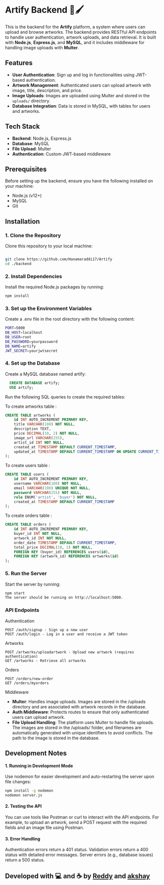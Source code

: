 # Artify Backend 🎨🖌️

This is the backend for the **Artify** platform, a system where users can upload and browse artworks. The backend provides RESTful API endpoints to handle user authentication, artwork uploads, and data retrieval. It is built with **Node.js**, **Express.js**, and **MySQL**, and it includes middleware for handling image uploads with **Multer**.

## Features

- **User Authentication**: Sign up and log in functionalities using JWT-based authentication.
- **Artwork Management**: Authenticated users can upload artwork with image, title, description, and price.
- **Image Uploads**: Images are uploaded using Multer and stored in the `uploads/` directory.
- **Database Integration**: Data is stored in MySQL, with tables for users and artworks.
  
## Tech Stack

- **Backend**: Node.js, Express.js
- **Database**: MySQL
- **File Upload**: Multer
- **Authentication**: Custom JWT-based middleware

## Prerequisites

Before setting up the backend, ensure you have the following installed on your machine:

- Node.js (v12+)
- MySQL
- Git

## Installation

### 1. Clone the Repository

Clone this repository to your local machine:

```bash

git clone https://github.com/Hanamaraddi17/Artify
cd ./backend
```
### 2. Install Dependencies

Install the required Node.js packages by running:

```bash
npm install
```
### 3. Set up the Environment Variables
Create a .env file in the root directory with the following content:

```bash
PORT=5000
DB_HOST=localhost
DB_USER=root
DB_PASSWORD=yourpassword
DB_NAME=artify
JWT_SECRET=yourjwtsecret
```
### 4. Set up the Database
Create a MySQL database named artify:

```sql
  CREATE DATABASE artify;
  USE artify;
```
Run the following SQL queries to create the required tables:

To create artworks table :
```sql
CREATE TABLE artworks (
    id INT AUTO_INCREMENT PRIMARY KEY,
    title VARCHAR(100) NOT NULL,
    description TEXT,
    price DECIMAL(10, 2) NOT NULL,
    image_url VARCHAR(255),
    artist_id INT NOT NULL,
    created_at TIMESTAMP DEFAULT CURRENT_TIMESTAMP,
    updated_at TIMESTAMP DEFAULT CURRENT_TIMESTAMP ON UPDATE CURRENT_TIMESTAMP
);
```
To create users table : 
```sql
CREATE TABLE users (
    id INT AUTO_INCREMENT PRIMARY KEY,
    username VARCHAR(100) NOT NULL,
    email VARCHAR(100) UNIQUE NOT NULL,
    password VARCHAR(255) NOT NULL,
    role ENUM('artist', 'buyer') NOT NULL,
    created_at TIMESTAMP DEFAULT CURRENT_TIMESTAMP
);
```
To create orders table : 
```sql
CREATE TABLE orders (
    id INT AUTO_INCREMENT PRIMARY KEY,
    buyer_id INT NOT NULL,
    artwork_id INT NOT NULL,
    order_date TIMESTAMP DEFAULT CURRENT_TIMESTAMP,
    total_price DECIMAL(10, 2) NOT NULL,
    FOREIGN KEY (buyer_id) REFERENCES users(id),
    FOREIGN KEY (artwork_id) REFERENCES artworks(id)
);
```
### 5. Run the Server
Start the server by running:

```bash
npm start
The server should be running on http://localhost:5000.
```
### API Endpoints 
Authentication
```text
POST /auth/signup - Sign up a new user
POST /auth/login - Log in a user and receive a JWT token
```
Artworks
```text
POST /artworks/uploadartwork - Upload new artwork (requires authentication)
GET /artworks - Retrieve all artworks
```

Orders
```text
POST /orders/new-order
GET /orders/myorders
```
Middleware
>
- **Multer**: Handles image uploads. Images are stored in the /uploads directory and are associated with artwork records in the database.
- **Auth Middleware**: Protects routes to ensure that only authenticated users can upload artwork.
- **File Upload Handling**: The platform uses Multer to handle file uploads. The images are stored in the /uploads/ folder, and filenames are automatically generated with unique identifiers to avoid conflicts. The path to the image is stored in the database.

## Development Notes

#### 1. Running in Development Mode
Use nodemon for easier development and auto-restarting the server upon file changes:

```bash
npm install -g nodemon
nodemon server.js
```

#### 2. Testing the API

You can use tools like Postman or curl to interact with the API endpoints. For example, to upload an artwork, 
send a POST request with the required fields and an image file using Postman.

#### 3. Error Handling

Authentication errors return a 401 status.
Validation errors return a 400 status with detailed error messages.
Server errors (e.g., database issues) return a 500 status.





## Developed with 💻 and ☕ by [Reddy](https://github.com/Hanamaraddi17/) and [akshay](https://github.com/AkahayKumarS)
